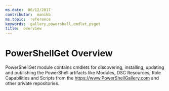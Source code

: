 ```yaml
---
ms.date:  06/12/2017
contributor:  manikb
ms.topic:  reference
keywords:  gallery,powershell,cmdlet,psget
title:  overview
---
```


# PowerShellGet Overview

PowerShellGet module contains cmdlets for discovering, installing, updating and publishing the PowerShell artifacts like Modules, DSC Resources, Role Capabilities and Scripts from the https://www.PowerShellGallery.com and other private repositories.